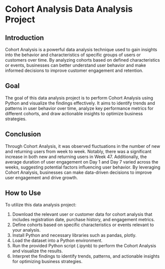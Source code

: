 # Cohort Analysis Data Analysis Project

## Introduction
Cohort Analysis is a powerful data analysis technique used to gain insights into the behavior and characteristics of specific groups of users or customers over time. 
By analyzing cohorts based on defined characteristics or events, businesses can better understand user behavior and make informed decisions to improve customer engagement and retention.

## Goal
The goal of this data analysis project is to perform Cohort Analysis using Python and visualize the findings effectively. 
It aims to identify trends and patterns in user behavior over time, analyze key performance metrics for different cohorts, and draw actionable insights to optimize business strategies.

## Conclusion
Through Cohort Analysis, it was observed fluctuations in the number of new and returning users from week to week. 
Notably, there was a significant increase in both new and returning users in Week 47. 
Additionally, the average duration of user engagement on Day 1 and Day 7 varied across the weeks, suggesting potential factors influencing user behavior. 
By leveraging Cohort Analysis, businesses can make data-driven decisions to improve user engagement and drive growth.

## How to Use
To utilize this data analysis project:
1. Download the relevant user or customer data for cohort analysis that includes registration date, purchase history, and engagement metrics.
2. Define cohorts based on specific characteristics or events relevant to your analysis.
3. Install Python and necessary libraries such as pandas, plotly.
4. Load the dataset into a Python environment.
5. Run the provided Python script (.ipynb) to perform the Cohort Analysis and visualize the results.
6. Interpret the findings to identify trends, patterns, and actionable insights for optimizing business strategies.

